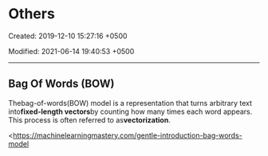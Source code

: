 # Others

Created: 2019-12-10 15:27:16 +0500

Modified: 2021-06-14 19:40:53 +0500

---

## Bag Of Words (BOW)

Thebag-of-words(BOW) model is a representation that turns arbitrary text into**fixed-length vectors**by counting how many times each word appears. This process is often referred to as**vectorization**.

<https://machinelearningmastery.com/gentle-introduction-bag-words-model
